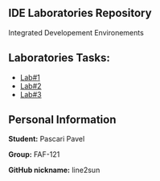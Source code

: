 ## IDE Laboratories Repository

Integrated Developement Environements

## Laboratories Tasks:

* [Lab#1](/)
* [Lab#2](/)
* [Lab#3](/)



## Personal Information

**Student:** Pascari Pavel

**Group:** FAF-121

**GitHub nickname:** line2sun




